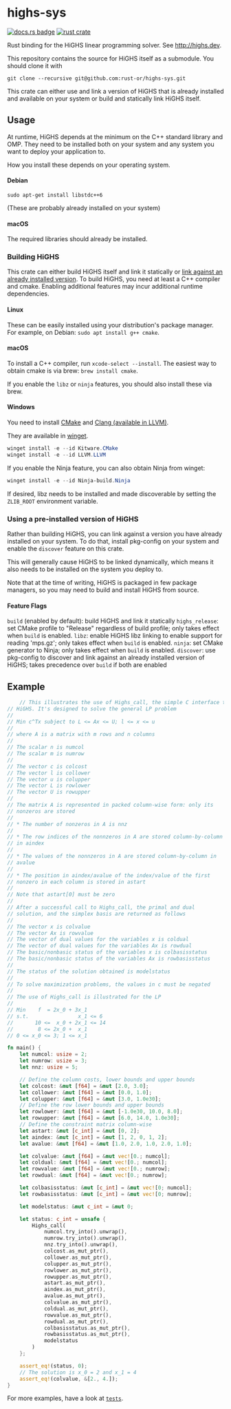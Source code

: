 # highs-sys

[![docs.rs badge](https://docs.rs/highs-sys/badge.svg)](https://docs.rs/highs-sys)
[![rust crate](https://img.shields.io/crates/v/highs-sys.svg)](https://lib.rs/highs-sys)

Rust binding for the HiGHS linear programming solver.
See http://highs.dev.

This repository contains the source for HiGHS itself as a submodule.
You should clone it with 

```
git clone --recursive git@github.com:rust-or/highs-sys.git
```

This crate can either use and link a version of HiGHS that is already installed and available on your system or build and statically link HiGHS itself.

## Usage

At runtime, HiGHS depends at the minimum on the C++ standard library and OMP.
They need to be installed both on your system and any system you want to deploy your application to.

How you install these depends on your operating system.

#### Debian

```
sudo apt-get install libstdc++6
```

(These are probably already installed on your system)

#### macOS

The required libraries should already be installed.

### Building HiGHS

This crate can either build HiGHS itself and link it statically or [link against an already installed version](#using-a-pre-installed-version-of-highs).
To build HiGHS, you need at least a C++ compiler and cmake.
Enabling additional features may incur additional runtime dependencies.

#### Linux

These can be easily installed using your distribution's package manager.
For example, on Debian: `sudo apt install g++ cmake`.

#### macOS

To install a C++ compiler, run `xcode-select --install`.
The easiest way to obtain cmake is via brew: `brew install cmake`.

If you enable the `libz` or `ninja` features, you should also install these via brew.

#### Windows

You need to install [CMake](https://cmake.org/download/) and [Clang (available in LLVM)](https://releases.llvm.org/download.html).

They are available in [winget](https://winget.run/).

```powershell
winget install -e --id Kitware.CMake
winget install -e --id LLVM.LLVM
```

If you enable the Ninja feature, you can also obtain Ninja from winget:

```powershell
winget install -e --id Ninja-build.Ninja
```

If desired, libz needs to be installed and made discoverable by setting the `ZLIB_ROOT` environment variable.

### Using a pre-installed version of HiGHS

Rather than building HiGHS, you can link against a version you have already installed on your system.
To do that, install pkg-config on your system and enable the `discover` feature on this crate.

This will generally cause HiGHS to be linked dynamically, which means it also needs to be installed on the system you deploy to.

Note that at the time of writing, HiGHS is packaged in few package managers, so you may need to build and install HiGHS from source.

#### Feature Flags

`build` (enabled by default): build HiGHS and link it statically
`highs_release`: set CMake profile to "Release" regardless of build profile; only takes effect when `build` is enabled.
`libz`: enable HiGHS libz linking to enable support for reading 'mps.gz'; only takes effect when `build` is enabled.
`ninja`: set CMake generator to Ninja; only takes effect when `build` is enabled.
`discover`: use pkg-config to discover and link against an already installed version of HiGHS; takes precedence over `build` if both are enabled

## Example

```rust
    // This illustrates the use of Highs_call, the simple C interface to
// HiGHS. It's designed to solve the general LP problem
//
// Min c^Tx subject to L <= Ax <= U; l <= x <= u
//
// where A is a matrix with m rows and n columns
//
// The scalar n is numcol
// The scalar m is numrow
//
// The vector c is colcost
// The vector l is collower
// The vector u is colupper
// The vector L is rowlower
// The vector U is rowupper
//
// The matrix A is represented in packed column-wise form: only its
// nonzeros are stored
//
// * The number of nonzeros in A is nnz
//
// * The row indices of the nonnzeros in A are stored column-by-column
// in aindex
//
// * The values of the nonnzeros in A are stored column-by-column in
// avalue
//
// * The position in aindex/avalue of the index/value of the first
// nonzero in each column is stored in astart
//
// Note that astart[0] must be zero
//
// After a successful call to Highs_call, the primal and dual
// solution, and the simplex basis are returned as follows
//
// The vector x is colvalue
// The vector Ax is rowvalue
// The vector of dual values for the variables x is coldual
// The vector of dual values for the variables Ax is rowdual
// The basic/nonbasic status of the variables x is colbasisstatus
// The basic/nonbasic status of the variables Ax is rowbasisstatus
//
// The status of the solution obtained is modelstatus
//
// To solve maximization problems, the values in c must be negated
//
// The use of Highs_call is illustrated for the LP
//
// Min    f  = 2x_0 + 3x_1
// s.t.                x_1 <= 6
//       10 <=  x_0 + 2x_1 <= 14
//        8 <= 2x_0 +  x_1
// 0 <= x_0 <= 3; 1 <= x_1

fn main() {
    let numcol: usize = 2;
    let numrow: usize = 3;
    let nnz: usize = 5;

    // Define the column costs, lower bounds and upper bounds
    let colcost: &mut [f64] = &mut [2.0, 3.0];
    let collower: &mut [f64] = &mut [0.0, 1.0];
    let colupper: &mut [f64] = &mut [3.0, 1.0e30];
    // Define the row lower bounds and upper bounds
    let rowlower: &mut [f64] = &mut [-1.0e30, 10.0, 8.0];
    let rowupper: &mut [f64] = &mut [6.0, 14.0, 1.0e30];
    // Define the constraint matrix column-wise
    let astart: &mut [c_int] = &mut [0, 2];
    let aindex: &mut [c_int] = &mut [1, 2, 0, 1, 2];
    let avalue: &mut [f64] = &mut [1.0, 2.0, 1.0, 2.0, 1.0];

    let colvalue: &mut [f64] = &mut vec![0.; numcol];
    let coldual: &mut [f64] = &mut vec![0.; numcol];
    let rowvalue: &mut [f64] = &mut vec![0.; numrow];
    let rowdual: &mut [f64] = &mut vec![0.; numrow];

    let colbasisstatus: &mut [c_int] = &mut vec![0; numcol];
    let rowbasisstatus: &mut [c_int] = &mut vec![0; numrow];

    let modelstatus: &mut c_int = &mut 0;

    let status: c_int = unsafe {
        Highs_call(
            numcol.try_into().unwrap(),
            numrow.try_into().unwrap(),
            nnz.try_into().unwrap(),
            colcost.as_mut_ptr(),
            collower.as_mut_ptr(),
            colupper.as_mut_ptr(),
            rowlower.as_mut_ptr(),
            rowupper.as_mut_ptr(),
            astart.as_mut_ptr(),
            aindex.as_mut_ptr(),
            avalue.as_mut_ptr(),
            colvalue.as_mut_ptr(),
            coldual.as_mut_ptr(),
            rowvalue.as_mut_ptr(),
            rowdual.as_mut_ptr(),
            colbasisstatus.as_mut_ptr(),
            rowbasisstatus.as_mut_ptr(),
            modelstatus
        )
    };

    assert_eq!(status, 0);
    // The solution is x_0 = 2 and x_1 = 4
    assert_eq!(colvalue, &[2., 4.]);
}
```

For more examples, have a look at [`tests`](https://github.com/lovasoa/highs-sys/blob/master/tests).
